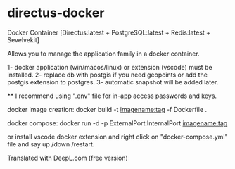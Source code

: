 # directus-docker
Docker Container [Directus:latest + PostgreSQL:latest + Redis:latest + Sevelvekit]

Allows you to manage the application family in a docker container. 

1- docker application (win/macos/linux) or extension (vscode) must be installed.
2- replace db with postgis if you need geopoints or add the postgis extension to postgres.
3- automatic snapshot will be added later.

** I recommend using ".env" file for in-app access passwords and keys.

docker image creation: 
docker build -t <imagename:tag> -f Dockerfile .

docker compose:
docker run -d -p ExternalPort:InternalPort <imagename:tag>

or install vscode docker extension and right click on "docker-compose.yml" file and say up /down /restart.

Translated with DeepL.com (free version)
